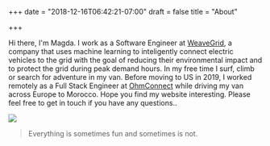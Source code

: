 +++
date = "2018-12-16T06:42:21-07:00"
draft = false
title = "About"

+++

Hi there, I'm Magda. 
I work as a Software Engineer at <a href="https://www.weavegrid.com/">WeaveGrid</a>, a company that uses machine learning to inteligently connect electric vehicles to the grid with the goal of reducing their environmental impact and to protect the grid during peak demand hours. In my free time I surf, climb or search for adventure in my van. Before moving to US in 2019, I worked remotely as a Full Stack Engineer at <a href="https://www.ohmconnect.com/">OhmConnect</a> while driving my van across Europe to Morocco.
Hope you find my website interesting. Please feel free to get in touch if you have any questions.. 

<img src="https://i.imgur.com/3v4gEcU.jpg">

> Everything is sometimes fun and sometimes is not. 


